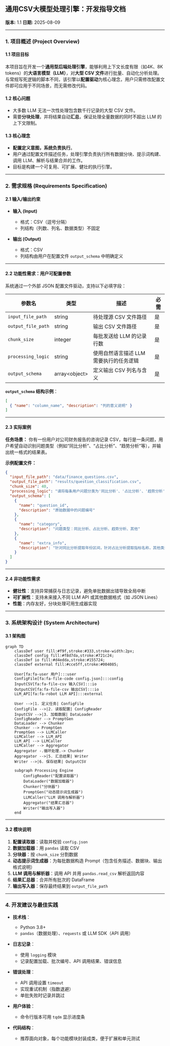 ## **通用CSV大模型处理引擎：开发指导文档**

**版本:** 1.1
**日期:** 2025-08-09

---

### **1. 项目概述 (Project Overview)**

#### **1.1 项目目标**

本项目旨在开发一个**通用型后端处理引擎**，能够利用上下文长度有限（如4K、8K tokens）的**大语言模型（LLM）**，对**大型 CSV 文件**进行批量、自动化分析处理。
与常规写死逻辑的脚本不同，该引擎以**配置驱动**为核心理念，用户只需修改配置文件即可应用于不同场景，而无需修改代码。

#### **1.2 核心问题**

* 大多数 LLM 无法一次性处理包含数千行记录的大型 CSV 文件。
* 需要**分块处理**，并将结果自动**汇总**，保证处理全量数据的同时不超出 LLM 的上下文限制。

#### **1.3 核心理念**

* **配置定义意图，系统负责执行**。
* 用户通过配置文件描述任务，处理引擎负责执行所有数据分块、提示词构建、调用 LLM、解析与结果合并的工作。
* 目标是构建一个可复用、可扩展、健壮的执行引擎。

---

### **2. 需求规格 (Requirements Specification)**

#### **2.1 输入/输出约束**

* **输入 (Input)**

  * 格式：CSV（逗号分隔）
  * 列结构（列数、列名、数据类型）不固定

* **输出 (Output)**

  * 格式：CSV
  * 列结构由用户在配置文件 `output_schema` 中明确定义

---

#### **2.2 功能性需求：用户可配置参数**

系统通过一个外部 JSON 配置文件驱动，支持以下必填字段：

| 参数名                | 类型             | 描述                     | 必需 |
| ------------------ | -------------- | ---------------------- | -- |
| `input_file_path`  | string         | 待处理源 CSV 文件路径          | 是  |
| `output_file_path` | string         | 输出 CSV 文件路径            | 是  |
| `chunk_size`       | integer        | 每批发送给 LLM 的记录行数        | 是  |
| `processing_logic` | string         | 使用自然语言描述 LLM 需要执行的任务逻辑 | 是  |
| `output_schema`    | array\<object> | 定义输出 CSV 列名与含义         | 是  |

**`output_schema` 结构示例**：

```json
[
  { "name": "column_name", "description": "列的意义说明" }
]
```

---

#### **2.3 实际案例**

**任务场景：**
你有一份用户对公司财务报告的咨询记录 CSV，每行是一条问题，用户希望自动识别问题类型（例如“同比分析”、“占比分析”、“趋势分析”等），并输出统一格式的结果表。

**示例配置文件：**

```json
{
  "input_file_path": "data/finance_questions.csv",
  "output_file_path": "results/question_classification.csv",
  "chunk_size": 40,
  "processing_logic": "请将每条用户问题分类为'同比分析'、'占比分析'、'趋势分析'、'其他'之一。如果是同比分析，请提取涉及的年份区间（如2023-2024）；如果是占比分析，请提取涉及的指标名称；否则留空。",
  "output_schema": [
    {
      "name": "question_id",
      "description": "原始数据中的问题编号"
    },
    {
      "name": "category",
      "description": "问题类型：同比分析、占比分析、趋势分析、其他"
    },
    {
      "name": "extra_info",
      "description": "针对同比分析提取年份区间，针对占比分析提取指标名称，其他类型为空"
    }
  ]
}
```

---

#### **2.4 非功能性需求**

* **健壮性**：支持异常捕获与日志记录，避免单批数据出错导致全局中断
* **可扩展性**：支持未来接入不同 LLM API 或其他数据格式（如 JSON Lines）
* **性能**：内存友好，分块处理可用生成器实现

---

### **3. 系统架构设计 (System Architecture)**

#### **3.1 架构图**

```mermaid
graph TD
    classDef user fill:#f9f,stroke:#333,stroke-width:2px;
    classDef config fill:#f8d7da,stroke:#721c24;
    classDef io fill:#d4edda,stroke:#155724;
    classDef external fill:#cce5ff,stroke:#004085;

    User[fa:fa-user 用户]:::user
    ConfigFile[fa:fa-file-code config.json]:::config
    InputCSV[fa:fa-file-csv 输入CSV]:::io
    OutputCSV[fa:fa-file-csv 输出CSV]:::io
    LLM_API[fa:fa-robot LLM API]:::external

    User -->|1. 定义任务| ConfigFile
    ConfigFile -->|2. 读取配置| ConfigReader
    InputCSV -->|3. 加载数据| DataLoader
    ConfigReader --> PromptGen
    DataLoader --> Chunker
    Chunker --> PromptGen
    PromptGen --> LLMCaller
    LLMCaller --> LLM_API
    LLM_API --> LLMCaller
    LLMCaller --> Aggregator
    Aggregator -.循环处理.-> Chunker
    Aggregator -->|5. 汇总结果| Writer
    Writer -->|6. 保存结果| OutputCSV

    subgraph Processing Engine
        ConfigReader("配置读取器")
        DataLoader("数据加载器")
        Chunker("分块器")
        PromptGen("动态提示词生成器")
        LLMCaller("LLM 调用与解析器")
        Aggregator("结果汇总器")
        Writer("输出写入器")
    end
```

---

#### **3.2 模块说明**

1. **配置读取器**：读取并校验 `config.json`
2. **数据加载器**：用 `pandas` 读取 CSV
3. **分块器**：按 `chunk_size` 分割数据
4. **动态提示词生成器**：为每批数据构造 Prompt（包含任务描述、数据块、输出格式说明）
5. **LLM 调用与解析器**：调用 API 并用 `pandas.read_csv` 解析返回内容
6. **结果汇总器**：合并所有批次的 DataFrame
7. **输出写入器**：保存最终结果到 `output_file_path`

---

### **4. 开发建议与最佳实践**

* **技术栈**：

  * Python 3.8+
  * `pandas`（数据处理）、`requests` 或 LLM SDK（API 调用）
* **日志记录**：

  * 使用 `logging` 模块
  * 记录配置加载、批次编号、API 调用结果、错误信息
* **错误处理**：

  * API 调用设置 `timeout`
  * 实现重试机制（指数退避）
  * 单批失败时记录并跳过
* **用户体验**：

  * 命令行版本可用 `tqdm` 显示进度条
* **代码结构**：

  * 推荐面向对象，每个功能模块封装成类，便于扩展和单元测试
